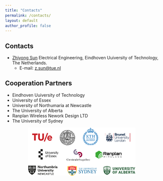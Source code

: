 ```yaml
---
title: "Contacts"
permalink: /contacts/
layout: default
author_profile: false
---
```



<style>
.initial-content{
    margin: auto;
    width: 60%;
    padding: 10px;
}
</style>

## Contacts
* [Zhiyong Sun](https://www.tue.nl/en/research/researchers/zhiyong-sun/) Electrical Engineering, Eindhoven Uuiversity of Technology, The Netherlands.
  * E-mail: z.sun@tue.nl  


## Cooperation Partners
* Eindhoven Uuiversity of Technology
* University of Essex
* University of Northumaria at Newcastle
* The University of Alberta
* Ranplan Wireless Nework Design LTD
* The University of Sydney

<center>
<img src=" /../assets/images/partners.png" width="70%"/>
</center>